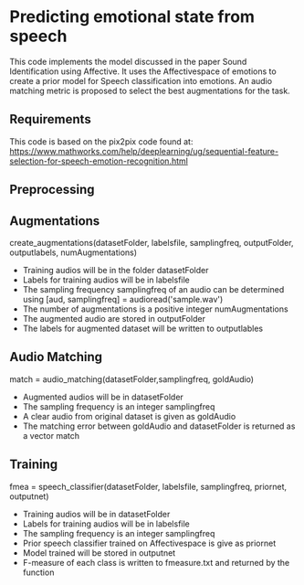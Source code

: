 Predicting emotional state from speech
===
This code implements the model discussed in the paper Sound Identification using Affective. It uses the Affectivespace of emotions to create a prior model for Speech classification into emotions. An audio matching metric is proposed to select the best augmentations for the task. 

Requirements
---
This code is based on the pix2pix code found at:
https://www.mathworks.com/help/deeplearning/ug/sequential-feature-selection-for-speech-emotion-recognition.html

Preprocessing
---

Augmentations
---
create_augmentations(datasetFolder, labelsfile, samplingfreq, outputFolder, outputlabels, numAugmentations)
- Training audios will be in the folder datasetFolder
- Labels for training audios will be in labelsfile
- The sampling frequency samplingfreq of an audio can be determined using [aud, samplingfreq] = audioread('sample.wav')
- The number of augmentations is a positive integer numAugmentations
- The augmented audio are stored in outputFolder
- The labels for augmented dataset will be written to outputlables

Audio Matching
---
match = audio_matching(datasetFolder,samplingfreq, goldAudio)
- Augmented audios will be in datasetFolder
- The sampling frequency is an integer samplingfreq
- A clear audio from original dataset is given as goldAudio
- The matching error between goldAudio and datasetFolder is returned as a vector match


Training
---
fmea = speech_classifier(datasetFolder, labelsfile, samplingfreq, priornet, outputnet)
- Training audios will be in datasetFolder
- Labels for training audios will be in labelsfile
- The sampling frequency is an integer samplingfreq 
- Prior speech classifier trained on Affectivespace is give as priornet
- Model trained will be stored in outputnet
- F-measure of each class is written to fmeasure.txt and returned by the function
